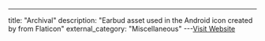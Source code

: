 ---
title: "Archival"
description: "Earbud asset used in the Android icon created by  from Flaticon"
external_category: "Miscellaneous"
---[Visit Website](https://www.flaticon.com/authors/archival)

